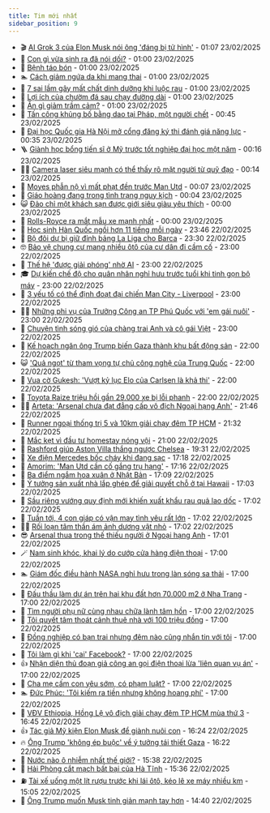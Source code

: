 ```yaml
---
title: Tim mới nhất
sidebar_position: 9
---
```


<!-- vnexpress-tin-moi-nhat:START -->
- 🎬 [AI Grok 3 của Elon Musk nói ông &#39;đáng bị tử hình&#39;](https://vnexpress.net/ai-grok-3-cua-elon-musk-noi-ong-dang-bi-tu-hinh-4852891.html) - 01:07 23/02/2025
- 🐎 [Con gì vừa sinh ra đã nói dối?](https://vnexpress.net/do-vui-ten-dong-vat-con-gi-vua-sinh-ra-da-noi-doi-4852396.html) - 01:00 23/02/2025
- 🦍 [Bệnh táo bón](https://vnexpress.net/benh-tao-bon-4850486.html) - 01:00 23/02/2025
- 🏊 [Cách giảm ngứa da khi mang thai](https://vnexpress.net/cach-giam-ngua-da-khi-mang-thai-4852844.html) - 01:00 23/02/2025
- 🎊 [7 sai lầm gây mất chất dinh dưỡng khi luộc rau](https://vnexpress.net/7-sai-lam-gay-mat-chat-dinh-duong-khi-luoc-rau-4852840.html) - 01:00 23/02/2025
- 🎃 [Lợi ích của chườm đá sau chạy đường dài](https://vnexpress.net/loi-ich-cua-chuom-da-sau-chay-duong-dai-4852725.html) - 01:00 23/02/2025
- 🧰 [Ăn gì giảm trầm cảm?](https://vnexpress.net/an-gi-giam-tram-cam-4852644.html) - 01:00 23/02/2025
- 🔭 [Tấn công khủng bố bằng dao tại Pháp, một người chết](https://vnexpress.net/tan-cong-khung-bo-bang-dao-tai-phap-mot-nguoi-chet-4852876.html) - 00:45 23/02/2025
- 🫶 [Đại học Quốc gia Hà Nội mở cổng đăng ký thi đánh giá năng lực](https://vnexpress.net/dai-hoc-quoc-gia-ha-noi-mo-cong-dang-ky-thi-danh-gia-nang-luc-4852659.html) - 00:35 23/02/2025
- 🪜 [Giành học bổng tiến sĩ ở Mỹ trước tốt nghiệp đại học một năm](https://vnexpress.net/gianh-hoc-bong-tien-si-o-my-truoc-tot-nghiep-dai-hoc-mot-nam-4852774.html) - 00:16 23/02/2025
- 👨‍🏫 [Camera laser siêu mạnh có thể thấy rõ mặt người từ quỹ đạo](https://vnexpress.net/camera-laser-sieu-manh-co-the-thay-ro-mat-nguoi-tu-quy-dao-4852826.html) - 00:14 23/02/2025
- 🎊 [Moyes phẫn nộ vì mất phạt đền trước Man Utd](https://vnexpress.net/moyes-phan-no-vi-mat-phat-den-truoc-man-utd-4852869.html) - 00:07 23/02/2025
- 🎊 [Giáo hoàng đang trong tình trạng nguy kịch](https://vnexpress.net/giao-hoang-dang-trong-tinh-trang-nguy-kich-4852873.html) - 00:04 23/02/2025
- 😺 [Đảo chỉ một khách sạn được giới siêu giàu yêu thích](https://vnexpress.net/dao-chi-mot-khach-san-duoc-gioi-sieu-giau-yeu-thich-4852781.html) - 00:00 23/02/2025
- 🐘 [Rolls-Royce ra mắt mẫu xe mạnh nhất](https://vnexpress.net/rolls-royce-ra-mat-mau-xe-manh-nhat-4852412.html) - 00:00 23/02/2025
- 🌁 [Học sinh Hàn Quốc ngồi hơn 11 tiếng mỗi ngày](https://vnexpress.net/hoc-sinh-han-quoc-ngoi-hon-11-tieng-moi-ngay-4850473.html) - 23:46 22/02/2025
- 🐲 [Bộ đôi dự bị giữ đỉnh bảng La Liga cho Barca](https://vnexpress.net/bo-doi-du-bi-giu-dinh-bang-la-liga-cho-barca-4852871.html) - 23:30 22/02/2025
- 🤓 [Bảo vệ chung cư mang nhiều ôtô của cư dân đi cầm cố](https://vnexpress.net/bao-ve-chung-cu-mang-nhieu-oto-cua-cu-dan-di-cam-co-4852790.html) - 23:00 22/02/2025
- 💪 [Thế hệ &#39;được giải phóng&#39; nhờ AI](https://vnexpress.net/the-he-duoc-giai-phong-nho-ai-4852789.html) - 23:00 22/02/2025
- 🎓 [Dự kiến chế độ cho quân nhân nghỉ hưu trước tuổi khi tinh gọn bộ máy](https://vnexpress.net/du-kien-che-do-cho-quan-nhan-nghi-huu-truoc-tuoi-khi-tinh-gon-bo-may-4852747.html) - 23:00 22/02/2025
- 🫣 [3 yếu tố có thể định đoạt đại chiến Man City - Liverpool](https://vnexpress.net/3-yeu-to-co-the-dinh-doat-dai-chien-man-city-liverpool-4852547.html) - 23:00 22/02/2025
- 🧑‍💻 [Những phi vụ của Trưởng Công an TP Phú Quốc với &#39;em gái nuôi&#39;](https://vnexpress.net/nhung-phi-vu-cua-truong-cong-an-tp-phu-quoc-voi-em-gai-nuoi-4852138.html) - 23:00 22/02/2025
- 🐲 [Chuyện tình sóng gió của chàng trai Anh và cô gái Việt](https://vnexpress.net/chuyen-tinh-song-gio-cua-chang-trai-anh-va-co-gai-viet-4851000.html) - 23:00 22/02/2025
- 🌝 [Kế hoạch ngăn ông Trump biến Gaza thành khu bất động sản](https://vnexpress.net/ke-hoach-ngan-ong-trump-bien-gaza-thanh-khu-bat-dong-san-4852605.html) - 22:00 22/02/2025
- 😺 [&#39;Quả ngọt&#39; từ tham vọng tự chủ công nghệ của Trung Quốc](https://vnexpress.net/qua-ngot-tu-tham-vong-tu-chu-cong-nghe-cua-trung-quoc-4852121.html) - 22:00 22/02/2025
- 🐎 [Vua cờ Gukesh: &#39;Vượt kỷ lục Elo của Carlsen là khả thi&#39;](https://vnexpress.net/vua-co-gukesh-vuot-ky-luc-elo-cua-carlsen-la-kha-thi-4852817.html) - 22:00 22/02/2025
- 🎡 [Toyota Raize triệu hồi gần 29.000 xe bị lỗi phanh](https://vnexpress.net/toyota-raize-trieu-hoi-gan-29-000-xe-bi-loi-phanh-4852819.html) - 22:00 22/02/2025
- 👨‍🏫 [Arteta: &#39;Arsenal chưa đạt đẳng cấp vô địch Ngoại hạng Anh&#39;](https://vnexpress.net/arteta-arsenal-chua-dat-dang-cap-vo-dich-ngoai-hang-anh-4852868.html) - 21:46 22/02/2025
- 🦆 [Runner ngoại thống trị 5 và 10km giải chạy đêm TP HCM](https://vnexpress.net/runner-ngoai-thong-tri-5-va-10km-giai-chay-dem-tp-hcm-4852863.html) - 21:32 22/02/2025
- 🚦 [Mắc kẹt vì đầu tư homestay nóng vội](https://vnexpress.net/mac-ket-vi-dau-tu-homestay-nong-voi-4852856.html) - 21:00 22/02/2025
- 💫 [Rashford giúp Aston Villa thắng ngược Chelsea](https://vnexpress.net/rashford-giup-aston-villa-thang-nguoc-chelsea-4852865.html) - 19:31 22/02/2025
- 🎉 [Xe điện Mercedes bốc cháy khi đang sạc](https://vnexpress.net/xe-dien-mercedes-boc-chay-khi-dang-sac-4852718.html) - 17:18 22/02/2025
- 🌋 [Amorim: &#39;Man Utd cần cố gắng trụ hạng&#39;](https://vnexpress.net/amorim-man-utd-can-co-gang-tru-hang-4852851.html) - 17:16 22/02/2025
- 🤖 [Ba điểm ngắm hoa xuân ở Nhật Bản](https://vnexpress.net/ba-diem-ngam-hoa-xuan-o-nhat-ban-4851991.html) - 17:09 22/02/2025
- 🦏 [Ý tưởng sản xuất nhà lắp ghép để giải quyết chỗ ở tại Hawaii](https://vnexpress.net/y-tuong-san-xuat-nha-lap-ghep-de-giai-quyet-cho-o-tai-hawaii-4852772.html) - 17:03 22/02/2025
- 🦩 [Sầu riêng vướng quy định mới khiến xuất khẩu rau quả lao dốc](https://vnexpress.net/sau-rieng-vuong-quy-dinh-moi-khien-xuat-khau-rau-qua-lao-doc-4852784.html) - 17:02 22/02/2025
- 👺 [Tuần tới, 4 con giáp có vận may tình yêu rất lớn](https://vnexpress.net/van-may-12-con-giap-tuan-toi-4-con-giap-co-van-may-tinh-yeu-rat-lon-4852023.html) - 17:02 22/02/2025
- 🧑‍🏫 [Rối loạn tâm thần ám ảnh dương vật nhỏ](https://vnexpress.net/roi-loan-tam-than-am-anh-duong-vat-nho-4850488.html) - 17:02 22/02/2025
- 😎 [Arsenal thua trong thế thiếu người ở Ngoại hạng Anh](https://vnexpress.net/arsenal-thua-trong-the-thieu-nguoi-o-ngoai-hang-anh-4852858.html) - 17:01 22/02/2025
- 🪄 [Nam sinh khóc, khai lý do cướp cửa hàng điện thoại](https://vnexpress.net/nam-sinh-khoc-khai-ly-do-cuop-cua-hang-dien-thoai-4852839.html) - 17:00 22/02/2025
- 🏊 [Giám đốc điều hành NASA nghỉ hưu trong làn sóng sa thải](https://vnexpress.net/giam-doc-dieu-hanh-nasa-nghi-huu-trong-lan-song-sa-thai-4852838.html) - 17:00 22/02/2025
- 💃 [Đấu thầu làm dự án trên hai khu đất hơn 70.000 m2 ở Nha Trang](https://vnexpress.net/dau-thau-lam-du-an-tren-hai-khu-dat-hon-70-000-m2-o-nha-trang-4852803.html) - 17:00 22/02/2025
- 🦆 [Tìm người phụ nữ cùng nhau chữa lành tâm hồn](https://vnexpress.net/tim-nguoi-phu-nu-cung-nhau-chua-lanh-tam-hon-4852679.html) - 17:00 22/02/2025
- 🎊 [Tôi quyết tâm thoát cảnh thuê nhà với 100 triệu đồng](https://vnexpress.net/mua-chung-cu-tp-hcm-toi-quyet-tam-thoat-canh-thue-nha-voi-100-trieu-dong-4852638.html) - 17:00 22/02/2025
- 👺 [Đồng nghiệp có bạn trai nhưng đêm nào cũng nhắn tin với tôi](https://vnexpress.net/dong-nghiep-co-ban-trai-nhung-dem-nao-cung-nhan-tin-voi-toi-4852520.html) - 17:00 22/02/2025
- 🎡 [Tôi làm gì khi &#39;cai&#39; Facebook?](https://vnexpress.net/toi-lam-gi-khi-cai-facebook-4852416.html) - 17:00 22/02/2025
- 👍 [Nhận diện thủ đoạn giả công an gọi điện thoại lừa &#39;liên quan vụ án&#39;](https://vnexpress.net/nhan-dien-thu-doan-gia-cong-an-goi-dien-thoai-lua-lien-quan-vu-an-4852326.html) - 17:00 22/02/2025
- 🐎 [Cha mẹ cấm con yêu sớm, có phạm luật?](https://vnexpress.net/cha-me-cam-con-yeu-som-co-pham-luat-4852297.html) - 17:00 22/02/2025
- 🏊 [Đức Phúc: &#39;Tôi kiếm ra tiền nhưng không hoang phí&#39;](https://vnexpress.net/duc-phuc-toi-kiem-ra-tien-nhung-khong-hoang-phi-4851458.html) - 17:00 22/02/2025
- 🦩 [VĐV Ethiopia, Hồng Lệ vô địch giải chạy đêm TP HCM mùa thứ 3](https://vnexpress.net/vdv-ethiopia-hong-le-vo-dich-giai-chay-dem-tp-hcm-mua-thu-3-4852805.html) - 16:45 22/02/2025
- 👍 [Tác giả Mỹ kiện Elon Musk để giành nuôi con](https://vnexpress.net/tac-gia-my-kien-elon-musk-de-gianh-nuoi-con-4852835.html) - 16:24 22/02/2025
- 🔥 [Ông Trump &#39;không ép buộc&#39; về ý tưởng tái thiết Gaza](https://vnexpress.net/ong-trump-khong-ep-buoc-ve-y-tuong-tai-thiet-gaza-4852852.html) - 16:22 22/02/2025
- 💄 [Nước nào ô nhiễm nhất thế giới?](https://vnexpress.net/nuoc-nao-o-nhiem-nhat-the-gioi-4852791.html) - 15:38 22/02/2025
- 🤡 [Hải Phòng cắt mạch bất bại của Hà Tĩnh](https://vnexpress.net/hai-phong-cat-mach-bat-bai-cua-ha-tinh-4852842.html) - 15:36 22/02/2025
- ⛽️ [Tài xế uống một lít rượu trước khi lái ôtô, kéo lê xe máy nhiều km](https://vnexpress.net/tai-xe-oto-uong-mot-lit-ruou-keo-le-xe-may-nhieu-km-4852834.html) - 15:05 22/02/2025
- 🚀 [Ông Trump muốn Musk tinh giản mạnh tay hơn](https://vnexpress.net/ong-trump-muon-musk-tinh-gian-manh-tay-hon-4852825.html) - 14:40 22/02/2025<!-- vnexpress-tin-moi-nhat:END -->
